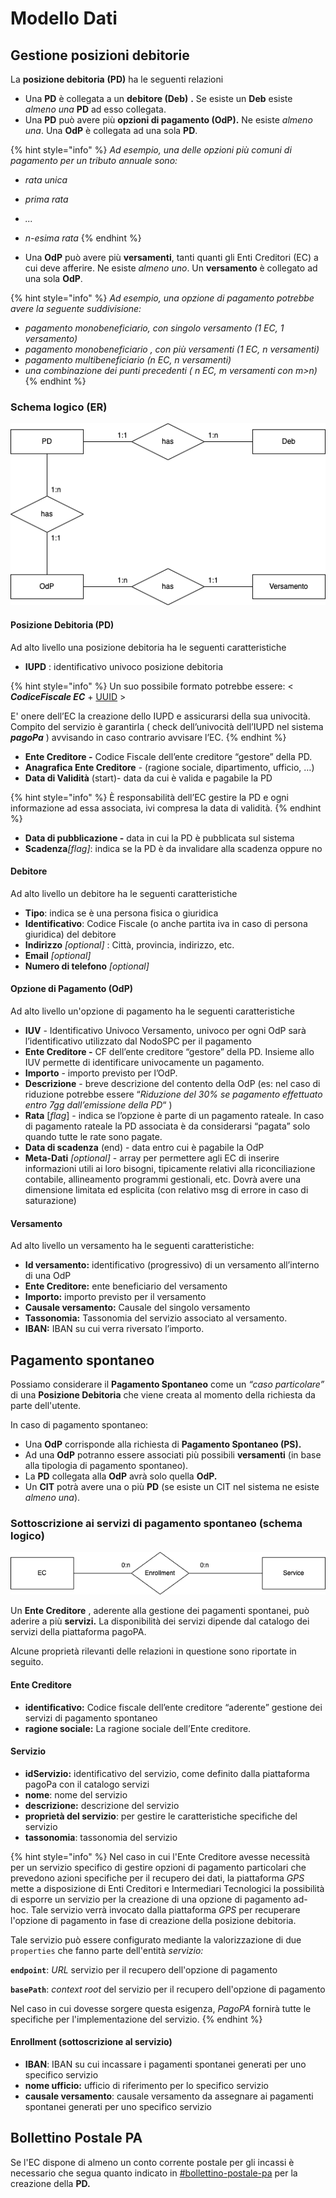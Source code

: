 # Modello Dati

## Gestione posizioni debitorie

La **posizione debitoria** **(PD)** ha le seguenti relazioni

* Una **PD** è collegata a un **debitore (Deb)** **.** Se esiste un **Deb** esiste _almeno una_ **PD** ad esso collegata.
* Una **PD** può avere più **opzioni di pagamento (OdP).** Ne esiste _almeno una_. Una **OdP** è collegata ad una sola **PD**.

{% hint style="info" %}
_Ad esempio, una delle opzioni più comuni di pagamento per un tributo annuale sono:_

* _rata unica_
* _prima rata_
* _..._
* _n-esima rata_
{% endhint %}

* Una **OdP** può avere più **versamenti**, tanti quanti gli Enti Creditori (EC) a cui deve afferire. Ne esiste _almeno uno_. Un **versamento** è collegato ad una sola **OdP**.

{% hint style="info" %}
_Ad esempio, una opzione di pagamento potrebbe avere la seguente suddivisione:_

* _pagamento monobeneficiario, con singolo versamento (1 EC, 1 versamento)_
* _pagamento monobeneficiario , con più versamenti (1 EC, n versamenti)_
* _pagamento multibeneficiario (n EC, n versamenti)_
* _una combinazione dei punti precedenti ( n EC, m versamenti con m>n)_
{% endhint %}

### Schema logico (ER)

![](<../../.gitbook/assets/image (38).png>)

#### Posizione Debitoria (PD) <a href="#posizione-debitoria-pd" id="posizione-debitoria-pd"></a>

Ad alto livello una posizione debitoria ha le seguenti caratteristiche

* **IUPD** : identificativo univoco posizione debitoria

{% hint style="info" %}
Un suo possibile formato potrebbe essere: < _**CodiceFiscale EC**_ + [UUID](https://tools.ietf.org/html/rfc4122) >

E' onere dell’EC la creazione dello IUPD e assicurarsi della sua univocità. Compito del servizio è garantirla ( check dell’univocità dell’IUPD nel sistema _**pagoPa**_ ) avvisando in caso contrario avvisare l’EC.
{% endhint %}

* **Ente Creditore -** Codice Fiscale dell’ente creditore “gestore” della PD.
* **Anagrafica Ente Creditore** - (ragione sociale, dipartimento, ufficio, …)
* **Data di Validità** (start)- data da cui è valida e pagabile la PD

{% hint style="info" %}
È responsabilità dell’EC gestire la PD e ogni informazione ad essa associata, ivi compresa la data di validità.
{% endhint %}

* **Data di pubblicazione -** data in cui la PD è pubblicata sul sistema
* **Scadenza**_\[flag]_: indica se la PD è da invalidare alla scadenza oppure no

#### Debitore <a href="#debitore" id="debitore"></a>

Ad alto livello un debitore ha le seguenti caratteristiche

* **Tipo**: indica se è una persona fisica o giuridica
* **Identificativo**: Codice Fiscale (o anche partita iva in caso di persona giuridica) del debitore
* **Indirizzo** _\[optional]_ : Città, provincia, indirizzo, etc.
* **Email** _\[optional]_
* **Numero di telefono** _\[optional]_

#### Opzione di Pagamento (OdP) <a href="#opzione-di-pagamento-odp" id="opzione-di-pagamento-odp"></a>

Ad alto livello un'opzione di pagamento ha le seguenti caratteristiche

* **IUV** - Identificativo Univoco Versamento, univoco per ogni OdP sarà l’identificativo utilizzato dal NodoSPC per il pagamento
* **Ente Creditore -** CF dell’ente creditore “gestore” della PD. Insieme allo IUV permette di identificare univocamente un pagamento.
* **Importo** - importo previsto per l’OdP.
* **Descrizione** - breve descrizione del contento della OdP (es: nel caso di riduzione potrebbe essere “_Riduzione del 30% se pagamento effettuato entro 7gg dall’emissione della PD_“ )
* **Rata** \[_flag_] - indica se l’opzione è parte di un pagamento rateale. In caso di pagamento rateale la PD associata è da considerarsi “pagata” solo quando tutte le rate sono pagate.
* **Data di scadenza** (end) - data entro cui è pagabile la OdP
* **Meta-Dati** _\[optional]_ - array per permettere agli EC di inserire informazioni utili ai loro bisogni, tipicamente relativi alla riconciliazione contabile, allineamento programmi gestionali, etc. Dovrà avere una dimensione limitata ed esplicita (con relativo msg di errore in caso di saturazione)

#### Versamento <a href="#versamento" id="versamento"></a>

Ad alto livello un versamento ha le seguenti caratteristiche:

* **Id versamento:** identificativo (progressivo) di un versamento all’interno di una OdP
* **Ente Creditore:** ente beneficiario del versamento
* **Importo:** importo previsto per il versamento
* **Causale versamento:** Causale del singolo versamento
* **Tassonomia:** Tassonomia del servizio associato al versamento.
* **IBAN:** IBAN su cui verra riversato l’importo.

## Pagamento spontaneo

Possiamo considerare il **Pagamento Spontaneo** come un _“caso particolare”_ di una **Posizione Debitoria** che viene creata al momento della richiesta da parte dell'utente.

In caso di pagamento spontaneo:

* Una **OdP** corrisponde alla richiesta di **Pagamento Spontaneo (PS).**
* Ad una **OdP** potranno essere associati più possibili **versamenti** (in base alla tipologia di pagamento spontaneo).
* La **PD** collegata alla **OdP** avrà solo quella **OdP.**
* Un **CIT** potrà avere una o più **PD** (se esiste un CIT nel sistema ne esiste _almeno una_).

### Sottoscrizione ai servizi di pagamento spontaneo (schema logico)

![](<../../.gitbook/assets/EnrollmentPS.drawio (3).png>)

Un **Ente Creditore** , aderente alla gestione dei pagamenti spontanei, può aderire a più **servizi.** La disponibilità dei servizi dipende dal catalogo dei servizi della piattaforma pagoPA.

Alcune proprietà rilevanti delle relazioni in questione sono riportate in seguito.

#### Ente Creditore

* **identificativo:** Codice fiscale dell’ente creditore “aderente” gestione dei servizi di pagamento spontaneo
* **ragione sociale:** La ragione sociale dell’Ente creditore.

#### **Servizio**

* **idServizio:** identificativo del servizio, come definito dalla piattaforma pagoPa con il catalogo servizi
* **nome**: nome del servizio
* **descrizione:** descrizione del servizio
* **proprietà del servizio**: per gestire le caratteristiche specifiche del servizio
* **tassonomia**: tassonomia del servizio

{% hint style="info" %}
Nel caso in cui l'Ente Creditore avesse necessità per un servizio specifico di gestire opzioni di pagamento particolari che prevedono azioni specifiche per il recupero dei dati, la piattaforma _GPS_ mette a disposizione di Enti Creditori e Intermediari Tecnologici la possibilità di esporre un servizio per la creazione di una opzione di pagamento ad-hoc. Tale servizio verrà invocato dalla piattaforma _GPS_ per recuperare l'opzione di pagamento in fase di creazione della posizione debitoria.

Tale servizio può essere configurato mediante la valorizzazione di due `properties` che fanno parte dell'entità _servizio:_ &#x20;

**`endpoint`**: _URL_ servizio per il recupero dell'opzione di pagamento

**`basePath`**: _context root_ del servizio per il recupero dell'opzione di pagamento

Nel caso in cui dovesse sorgere questa esigenza, _PagoPA_ fornirà tutte le specifiche per l'implementazione del servizio.
{% endhint %}

#### Enrollment (sottoscrizione al servizio)

* **IBAN**: IBAN su cui incassare i pagamenti spontanei generati per uno specifico servizio
* **nome ufficio:** ufficio di riferimento per lo specifico servizio
* **causale versamento**: causale versamento da assegnare ai pagamenti spontanei generati per uno specifico servizio

## Bollettino Postale PA

Se l'EC dispone di almeno un conto corrente postale per gli incassi è necessario che segua quanto indicato in [#bollettino-postale-pa](../../ente-creditore/modalita-dintegrazione/best-practice.md#bollettino-postale-pa "mention") per la creazione della **PD.**&#x20;
